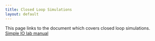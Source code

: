 ```yaml
---
title: Closed Loop Simulations
layout: default
---
```


This page links to the document which covers closed loop simulations.
[Simple IO lab manual](../workshop_material/lab_manuals/SimpleIOLabManual.pdf)

